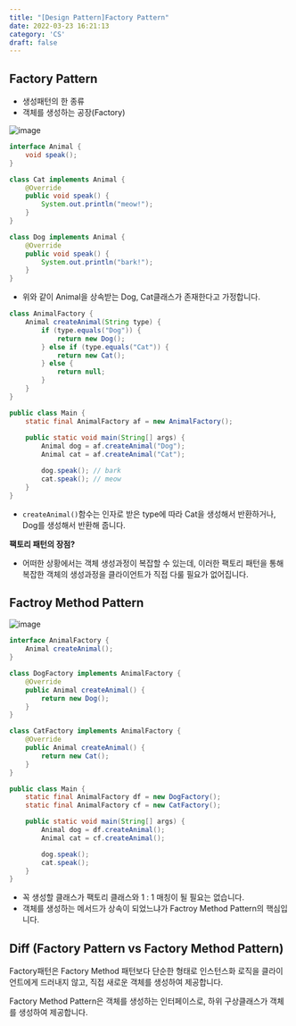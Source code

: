 ```yaml
---
title: "[Design Pattern]Factory Pattern"
date: 2022-03-23 16:21:13
category: 'CS'
draft: false
---
```


## Factory Pattern

- 생성패턴의 한 종류
- 객체를 생성하는 공장(Factory)


![image](https://user-images.githubusercontent.com/28651727/159606036-eaafdc35-759b-468d-b38d-e2a4b84cf610.png)

```java
interface Animal {
    void speak();
}

class Cat implements Animal {
    @Override
    public void speak() {
        System.out.println("meow!");
    }
}

class Dog implements Animal {
    @Override
    public void speak() {
        System.out.println("bark!");
    }
}
```

- 위와 같이 Animal을 상속받는 Dog, Cat클래스가 존재한다고 가정합니다.


```java
class AnimalFactory {
    Animal createAnimal(String type) {
        if (type.equals("Dog")) {
            return new Dog();
        } else if (type.equals("Cat")) {
            return new Cat();
        } else {
            return null;
        }
    }
}

public class Main {
    static final AnimalFactory af = new AnimalFactory();
    
    public static void main(String[] args) {
        Animal dog = af.createAnimal("Dog");
        Animal cat = af.createAnimal("Cat");

        dog.speak(); // bark
        cat.speak(); // meow
    }
}
```

- `createAnimal()`함수는 인자로 받은 type에 따라 Cat을 생성해서 반환하거나, Dog를 생성해서 반환해 줍니다.

**팩토리 패턴의 장점?**

- 어떠한 상황에서는 객체 생성과정이 복잡할 수 있는데, 이러한 팩토리 패턴을 통해 복잡한 객체의 생성과정을 클라이언트가 직접 다룰 필요가 없어집니다.


## Factroy Method Pattern

![image](https://user-images.githubusercontent.com/28651727/159606063-7023f91a-7ffc-493c-8a27-5d8c821547b8.png)


```java
interface AnimalFactory {
    Animal createAnimal();
}

class DogFactory implements AnimalFactory {
    @Override
    public Animal createAnimal() {
        return new Dog();
    }
}

class CatFactory implements AnimalFactory {
    @Override
    public Animal createAnimal() {
        return new Cat();
    }
}

public class Main {
    static final AnimalFactory df = new DogFactory();
    static final AnimalFactory cf = new CatFactory();

    public static void main(String[] args) {
        Animal dog = df.createAnimal();
        Animal cat = cf.createAnimal();

        dog.speak();
        cat.speak();
    }
}
```

- 꼭 생성할 클래스가 팩토리 클래스와 1 : 1 매칭이 될 필요는 없습니다.
- 객체를 생성하는 메서드가 상속이 되었느냐가 Factroy Method Pattern의 핵심입니다.

## Diff (Factory Pattern vs Factory Method Pattern)

Factory패턴은 Factory Method 패턴보다 단순한 형태로 인스턴스화 로직을 클라이언트에게 드러내지 않고, 직접 새로운 객체를 생성하여 제공합니다. 

Factory Method Pattern은 객체를 생성하는 인터페이스로, 하위 구상클래스가 객체를 생성하여 제공합니다.